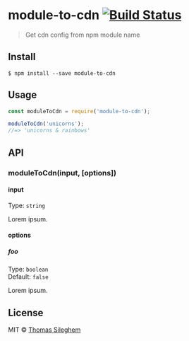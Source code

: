# module-to-cdn [![Build Status](https://travis-ci.org/mastilver/module-to-cdn.svg?branch=master)](https://travis-ci.org/mastilver/module-to-cdn)

> Get cdn config from npm module name


## Install

```
$ npm install --save module-to-cdn
```


## Usage

```js
const moduleToCdn = require('module-to-cdn');

moduleToCdn('unicorns');
//=> 'unicorns & rainbows'
```


## API

### moduleToCdn(input, [options])

#### input

Type: `string`

Lorem ipsum.

#### options

##### foo

Type: `boolean`<br>
Default: `false`

Lorem ipsum.


## License

MIT © [Thomas Sileghem](http://mastilver.com)
